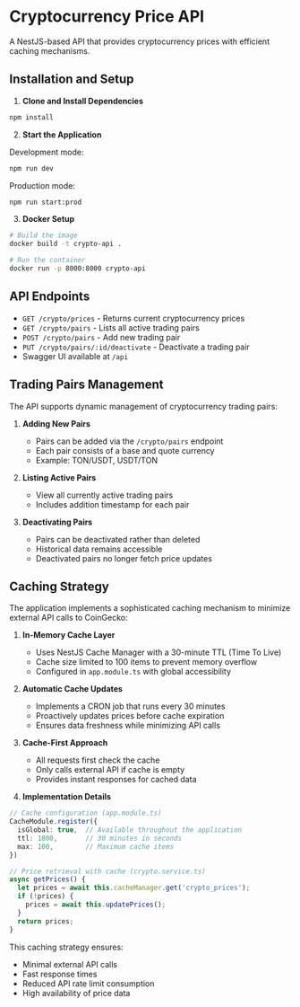 # Cryptocurrency Price API

A NestJS-based API that provides cryptocurrency prices with efficient caching mechanisms.

## Installation and Setup

1. **Clone and Install Dependencies**
```bash
npm install
```

2. **Start the Application**

Development mode:
```bash
npm run dev
```

Production mode:
```bash
npm run start:prod
```

3. **Docker Setup**
```bash
# Build the image
docker build -t crypto-api .

# Run the container
docker run -p 8000:8000 crypto-api
```

## API Endpoints

- `GET /crypto/prices` - Returns current cryptocurrency prices
- `GET /crypto/pairs` - Lists all active trading pairs
- `POST /crypto/pairs` - Add new trading pair
- `PUT /crypto/pairs/:id/deactivate` - Deactivate a trading pair
- Swagger UI available at `/api`

## Trading Pairs Management

The API supports dynamic management of cryptocurrency trading pairs:

1. **Adding New Pairs**
   - Pairs can be added via the `/crypto/pairs` endpoint
   - Each pair consists of a base and quote currency
   - Example: TON/USDT, USDT/TON

2. **Listing Active Pairs**
   - View all currently active trading pairs
   - Includes addition timestamp for each pair

3. **Deactivating Pairs**
   - Pairs can be deactivated rather than deleted
   - Historical data remains accessible
   - Deactivated pairs no longer fetch price updates

## Caching Strategy

The application implements a sophisticated caching mechanism to minimize external API calls to CoinGecko:

1. **In-Memory Cache Layer**
   - Uses NestJS Cache Manager with a 30-minute TTL (Time To Live)
   - Cache size limited to 100 items to prevent memory overflow
   - Configured in `app.module.ts` with global accessibility

2. **Automatic Cache Updates**
   - Implements a CRON job that runs every 30 minutes
   - Proactively updates prices before cache expiration
   - Ensures data freshness while minimizing API calls

3. **Cache-First Approach**
   - All requests first check the cache
   - Only calls external API if cache is empty
   - Provides instant responses for cached data

4. **Implementation Details**
```typescript
// Cache configuration (app.module.ts)
CacheModule.register({
  isGlobal: true,  // Available throughout the application
  ttl: 1800,       // 30 minutes in seconds
  max: 100,        // Maximum cache items
})

// Price retrieval with cache (crypto.service.ts)
async getPrices() {
  let prices = await this.cacheManager.get('crypto_prices');
  if (!prices) {
    prices = await this.updatePrices();
  }
  return prices;
}
```

This caching strategy ensures:
- Minimal external API calls
- Fast response times
- Reduced API rate limit consumption
- High availability of price data